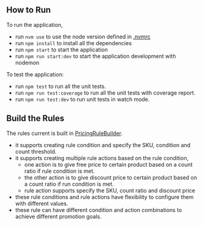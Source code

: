 ## How to Run

To run the application, 
* run `nvm use` to use the node version defined in [.nvmrc](./.nvmrc)
* run `npm install` to install all the dependencies
* run `npm start` to start the application
* run `npm run start:dev` to start the application development with nodemon

To test the application:
* run `npm test` to run all the unit tests.
* run `npm run test:coverage` to run all the unit tests with coverage report.
* run `npm run test:dev` to run unit tests in watch mode.

## Build the Rules

The rules current is built in [PricingRuleBuilder](./src/pricingRuleBuilder.ts).
* it supports creating rule condition and specify the SKU, condition and count threshold.
* it supports creating multiple rule actions based on the rule condition, 
    * one action is to give free price to certain product based on a count ratio if rule condition is met.
    * the other action is to give discount price to certain product based on a count ratio if run condition is met.
    * rule action supports specify the SKU, count ratio and discount price
* these rule conditions and rule actions have flexibility to configure them with different values.
* these rule can have different condition and action combinations to achieve different promotion goals.
